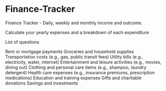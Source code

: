 # Finance-Tracker
Finance Tracker - Daily, weekly and monthly income and outcome.

Calculate your yearly expenses and a breakdown of each expenditure

List of questions 

Rent or mortgage payments 
Groceries and household supplies 
Transportation costs (e.g., gas, public transit fees) 
Utility bills (e.g., electricity, water, internet) 
Entertainment and leisure activities (e.g., movies, dining out) 
Clothing and personal care items (e.g., shampoo, laundry detergent) 
Health care expenses (e.g., insurance premiums, prescription medications) 
Education and training expenses 
Gifts and charitable donations 
Savings and investments 
